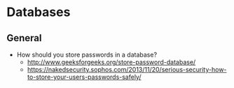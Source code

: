 # Databases

## General

* How should you store passwords in a database?
  * http://www.geeksforgeeks.org/store-password-database/
  * https://nakedsecurity.sophos.com/2013/11/20/serious-security-how-to-store-your-users-passwords-safely/
